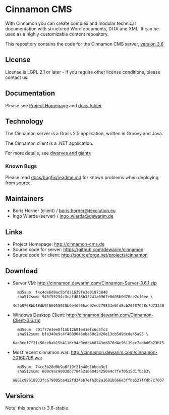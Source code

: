 # Cinnamon CMS

With Cinnamon you can create complex and modular technical documentation with structured Word documents, DITA and XML.
It can be used as a highly customizable content repository.

This repository contains the code for the Cinnamon CMS server, [version 3.6](http://dewarim.com/index.php/33-cinnamon-3-6-server-vm-and-client)
 
## License
 
License is LGPL 2.1 or later - if you require other license conditions, please contact us.

## Documentation

Please see [Project Homepage](http://cinnamon-cms.de) and [docs folder](docs)

## Technology

The Cinnamon server is a Grails 2.5 application, written in Groovy and Java.

The Cinnamon client is a .NET application. 

For more details, see [dwarves and giants](docs/dwarves_and_giants.md)

### Known Bugs

Please read [docs/bugfix/readme.md](docs/bugfix/readme.md) for known problems when deploying from source.

## Maintainers

* Boris Horner (client) / boris.horner@texolution.eu
* Ingo Wiarda (server) / ingo_wiarda@dewarim.de

## Links

* Project Homepage: http://cinnamon-cms.de
* Source code for server: https://github.com/dewarim/cinnamon  
* Source code for client: http://sourceforge.net/projects/cinnamon

## Download

* Server VM: http://cinnamon.dewarim.com/Cinnamon-Server-3.6.1.zip
    
        md5sum: f4c4de6d9ac5bfd21639fe3e01873840
        sha512sum: 945f55294c3cafd0f8b32241a0967e0d05b0d70ce2cf6ee \
        4e2b8768bb18db9f66055025b6e4df66ad02ed279833e6fd8cb26f87628c7d73230a4da239ce09b50
    
* Windows Desktop Client: http://cinnamon.dewarim.com/Cinnamon-Client-3.6.zip

        md5sum: c01f77e3ee8f15b12b91e41efc6d5fc3 
        sha512sum: bfe340e9c4f4609046eba60c2d20e13cb5d9dcde45a95 \
        6ad8cef7f21c50ce0ab15b411dc94c0edc4b8743ed870d4e96119ec7adbd6b23b75121aa1f3545df836
   
* Most recent cinnamon.war: http://cinnamon.dewarim.com/cinnamon-20160709.war
    
        md5sum: 74cc3b28d0b9a6f19f21b40d1bbda9e1
        sha512sum: 600c9ac9003db77845216e0454250e4c7fef0515d1fb5b3\ 
        a801c98618833fc679005ba412fd34eb7efb2b2a1601b666e3ffbe527ffdb7c76079c17d4e47f337b

## Versions
    
Note: this branch is 3.6-stable.    